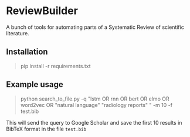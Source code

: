 # ReviewBuilder
A bunch of tools for automating parts of a Systematic Review of scientific literature.

## Installation

> pip install -r requirements.txt

## Example usage

> python search_to_file.py -q "lstm OR rnn OR bert OR elmo OR word2vec OR \"natural language\" \"radiology reports\" " -m 10 -f test.bib

This will send the query to Google Scholar and save the first 10 results in BibTeX format in the file `test.bib`
